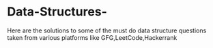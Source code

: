 # Data-Structures-
Here are the solutions to some of the must do data structure questions taken from various platforms like GFG,LeetCode,Hackerrank
